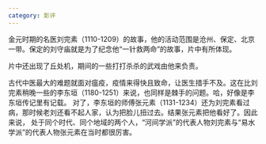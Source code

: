 ```yaml
---
category: 影评
---
```

金元时期的名医刘完素（1110-1209）的故事，他的活动范围是沧州、保定、北京一带。保定的刘守庙就是为了纪念他“一针救两命”的故事，片中有所体现。

片中还出现了丘处机，期间的一些打打杀杀的武戏由他来负责。

古代中医最大的难题就面对瘟疫，疫情来得快且致命，让医生措手不及。这在比刘完素稍晚一些的李东垣（1180-1251）来说，也同样是棘手的问题。哈，好像是李东垣传记里有记载。
对了，李东垣的师傅张元素（1131-1234）还为刘完素看过病，那时候老刘还看不起人家，认为把脸儿扭过去。结果张元素把他看好了。因此来说，
处于同个时代、同个地域的两个人，“河间学派”的代表人物刘完素与“易水学派”的代表人物张元素在当时都很厉害。


